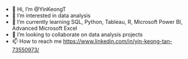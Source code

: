 - 👋 Hi, I’m @YinKeongT
- 👀 I’m interested in data analysis
- 🌱 I’m currently learning SQL, Python, Tableau, R, Microsoft Power BI, Advanced Microsoft Excel
- 💞️ I’m looking to collaborate on data analysis projects
- 📫 How to reach me https://www.linkedin.com/in/yin-keong-tan-73550973/

<!---
YinKeongT/YinKeongT is a ✨ special ✨ repository because its `README.md` (this file) appears on your GitHub profile.
You can click the Preview link to take a look at your changes.
--->
